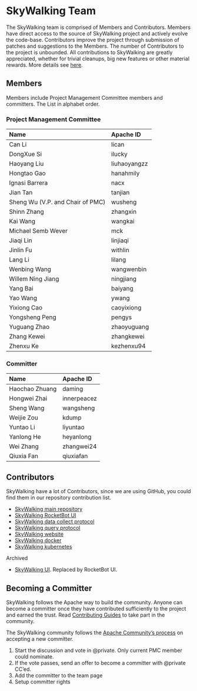 # SkyWalking Team

The SkyWalking team is comprised of Members and Contributors. Members have direct access to the source of SkyWalking project and actively evolve the code-base. Contributors improve the project through submission of patches and suggestions to the Members. The number of Contributors to the project is unbounded. All contributions to SkyWalking are greatly appreciated, whether for trivial cleanups, big new features or other material rewards. More details see [here](https://github.com/apache/skywalking/blob/master/docs/en/guides/README.md).

## Members

Members include Project Management Committee members and committers. The List in alphabet order.

### Project Management Committee
| Name |Apache ID|
|:---|:--|
|Can Li| lican |
|DongXue Si| ilucky |
|Haoyang Liu| liuhaoyangzz |
|Hongtao Gao| hanahmily |
|Ignasi Barrera| nacx |
|Jian Tan| tanjian |
|Sheng Wu (V.P. and Chair of PMC)| wusheng |
|Shinn Zhang| zhangxin |
|Kai Wang| wangkai |
|Michael Semb Wever| mck |
|Jiaqi Lin| linjiaqi |
|Jinlin Fu| withlin |
|Lang Li| lilang |
|Wenbing Wang| wangwenbin |
|Willem Ning Jiang| ningjiang |
|Yang Bai| baiyang |
|Yao Wang| ywang |
|Yixiong Cao| caoyixiong |
|Yongsheng Peng| pengys |
|Yuguang Zhao| zhaoyuguang |
|Zhang Kewei| zhangkewei |
|Zhenxu Ke| kezhenxu94 |

### Committer
| Name |Apache ID|
|:---|:--|
|Haochao Zhuang| daming |
|Hongwei Zhai| innerpeacez |
|Sheng Wang| wangsheng |
|Weijie Zou| kdump |
|Yuntao Li| liyuntao |
|Yanlong He| heyanlong |
|Wei Zhang| zhangwei24 |
|Qiuxia Fan| qiuxiafan |

## Contributors

SkyWalking have a lot of Contributors, since we are using GitHub, you could find them in our repository contribution list.

- [SkyWalking main repository](https://github.com/apache/skywalking/graphs/contributors)
- [SkyWalking RocketBot UI](https://github.com/apache/skywalking-rocketbot-ui/graphs/contributors)
- [SkyWalking data collect protocol](https://github.com/apache/skywalking-data-collect-protocol/graphs/contributors)
- [SkyWalking query protocol](https://github.com/apache/skywalking-query-protocol/graphs/contributors)
- [SkyWalking website](https://github.com/apache/skywalking-website/graphs/contributors)
- [SkyWalking docker](https://github.com/apache/skywalking-docker/graphs/contributors)
- [SkyWalking kubernetes](https://github.com/apache/skywalking-kubernetes/graphs/contributors)

Archived

- [SkyWalking UI](https://github.com/apache/incubator-skywalking-ui/graphs/contributors). Replaced by RocketBot UI.

## Becoming a Committer

SkyWalking follows the Apache way to build the community. Anyone can become a committer once they have contributed sufficiently to the project and earned the trust. Read [Contributing Guides](https://github.com/apache/skywalking/blob/master/docs/en/guides/README.md) to take part in the community.

The SkyWalking community follows the [Apache Community’s process](http://community.apache.org/newcommitter.html) on accepting a new committer.

1. Start the discussion and vote in @private. Only current PMC member could nominate.
1. If the vote passes, send an offer to become a committer with @private CC’ed.
1. Add the committer to the team page
1. Setup committer rights
